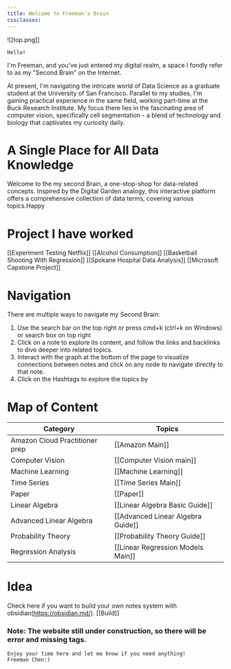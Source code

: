```yaml
---
title: Welcome to Freeman's Brain
cssclasses:
---
```


![[top.png]]


```poetry
Hello!
```

I'm Freeman, and you've just entered my digital realm, a space I fondly refer to as my "Second Brain" on the Internet.

At present, I'm navigating the intricate world of Data Science as a graduate student at the University of San Francisco. Parallel to my studies, I'm gaining practical experience in the same field, working part-time at the Buck Research Institute. My focus there lies in the fascinating area of computer vision, specifically cell segmentation - a blend of technology and biology that captivates my curiosity daily.

# A Single Place for All Data Knowledge
Welcome to the my second Brain, a one-stop-shop for data-related concepts. Inspired by the Digital Garden analogy, this interactive platform offers a comprehensive collection of data terms, covering various topics.Happy
# Project I have worked 
[[Experiment Testing Netflix]]
[[Alcohol Consumption]]
[[Basketball Shooting With Regression]]
[[Spokane Hospital Data Analysis]]
[[Microsoft Capstone Project]]
# Navigation
There are multiple ways to navigate my Second Brain:

1. ﻿﻿﻿Use the search bar on the top right or press cmd+k (ctrl+k on Windows) or search box on top right
2. ﻿﻿﻿Click on a note to explore its content, and follow the links and backlinks to dive deeper into related topics.
3. ﻿﻿﻿Interact with the graph at the bottom of the page to visualize connections between notes and click on any node to navigate directly to that note.
4. ﻿﻿﻿Click on the Hashtags to explore the topics by


# Map of Content

| Category                       | Topics                            |
| ------------------------------ | --------------------------------- |
| Amazon Cloud Practitioner prep | [[Amazon Main]]                   |
| Computer Vision                | [[Computer Vision main]]          |
| Machine Learning               | [[Machine Learning]]              |
| Time Series                    | [[Time Series Main]]              |
| Paper                          | [[Paper]]                         |
| Linear Algebra                 | [[Linear Algebra Basic Guide]]    |
| Advanced Linear Algebra        | [[Advanced Linear Algebra Guide]] |
| Probability Theory             | [[Probability Theory Guide]]      |
| Regression Analysis            | [[Linear Regression Models Main]]                                  |


# Idea
Check here if you want to build your own notes system with obsidian(https://obsidian.md/).   [[Build]]
### Note: The website still under construction, so there will be error and missing tags. 



```poetry
Enjoy your time here and let me know if you need anything!
Freeman Chen:)
```
